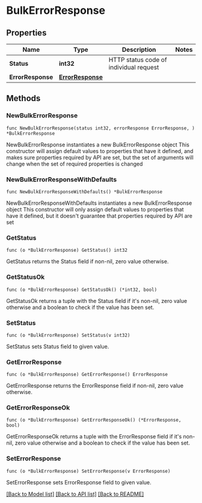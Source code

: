 # BulkErrorResponse

## Properties

Name | Type | Description | Notes
------------ | ------------- | ------------- | -------------
**Status** | **int32** | HTTP status code of individual request | 
**ErrorResponse** | [**ErrorResponse**](ErrorResponse.md) |  | 

## Methods

### NewBulkErrorResponse

`func NewBulkErrorResponse(status int32, errorResponse ErrorResponse, ) *BulkErrorResponse`

NewBulkErrorResponse instantiates a new BulkErrorResponse object
This constructor will assign default values to properties that have it defined,
and makes sure properties required by API are set, but the set of arguments
will change when the set of required properties is changed

### NewBulkErrorResponseWithDefaults

`func NewBulkErrorResponseWithDefaults() *BulkErrorResponse`

NewBulkErrorResponseWithDefaults instantiates a new BulkErrorResponse object
This constructor will only assign default values to properties that have it defined,
but it doesn't guarantee that properties required by API are set

### GetStatus

`func (o *BulkErrorResponse) GetStatus() int32`

GetStatus returns the Status field if non-nil, zero value otherwise.

### GetStatusOk

`func (o *BulkErrorResponse) GetStatusOk() (*int32, bool)`

GetStatusOk returns a tuple with the Status field if it's non-nil, zero value otherwise
and a boolean to check if the value has been set.

### SetStatus

`func (o *BulkErrorResponse) SetStatus(v int32)`

SetStatus sets Status field to given value.


### GetErrorResponse

`func (o *BulkErrorResponse) GetErrorResponse() ErrorResponse`

GetErrorResponse returns the ErrorResponse field if non-nil, zero value otherwise.

### GetErrorResponseOk

`func (o *BulkErrorResponse) GetErrorResponseOk() (*ErrorResponse, bool)`

GetErrorResponseOk returns a tuple with the ErrorResponse field if it's non-nil, zero value otherwise
and a boolean to check if the value has been set.

### SetErrorResponse

`func (o *BulkErrorResponse) SetErrorResponse(v ErrorResponse)`

SetErrorResponse sets ErrorResponse field to given value.



[[Back to Model list]](../README.md#documentation-for-models) [[Back to API list]](../README.md#documentation-for-api-endpoints) [[Back to README]](../README.md)


